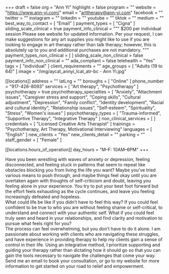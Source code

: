 +++
draft = false
org = "Ann Yi"
highlight = false
program = ""
website = "https://www.ann-yi.com/"
email = "arttherapy@ann-yi.com"
facebook = ""
twitter = ""
instagram = ""
linkedin = ""
youtube = ""
tiktok = ""
medium = ""
best_way_to_contact = [ "Email" ]
payment_types = [ "Cigna" ]
sliding_scale_clinical = true
payment_info_clinical = """
$200 per individual session
Please see website for updated information.
Per your request, I can make suggestions for any art supplies you might like to use if you are looking to engage in art therapy rather than talk therapy; however, this is absolutely up to you and additional purchases are not mandatory. 
"""
payment_types_non_clinical = [ ]
sliding_scale_non_clinical = false
payment_info_non_clinical = ""
ada_compliant = false
telehealth = "Yes"
tags = [ "individual" ]
client_requirements = ""
age_groups = [ "Adults (19 to 64)" ]
image = "/img/aycat_annyi_lcat_atr-bc - Ann Yi.jpg"

[[locations]]
address = ""
latLng = ""
boroughs = [ "Online" ]
phone_number = "917-426-8093"
services = [ "Art therapy", "Psychotherapy" ]
psychotherapy = true
psychotherapy_specialties = [
  "Anxiety",
  "Attachment issues",
  "Caregiver stress and support",
  "Coping skills",
  "Cultural adjustment",
  "Depression",
  "Family conflict",
  "Identity development",
  "Racial and cultural identity",
  "Relationship issues",
  "Self-esteem",
  "Spirituality",
  "Stress",
  "Women's issues"
]
psychotherapy_types = [
  "Trauma-informed",
  "Supportive Therapy",
  "Integrative Therapy"
]
non_clinical_services = [ ]
credentials = [ "Licensed Creative Arts Therapist" ]
trainings = "Psychotherapy, Art Therapy, Motivational Interviewing"
languages = [ "English" ]
new_clients = "Yes"
new_clients_detail = ""
parking = ""
staff_gender = [ "Female" ]

  [[locations.hours_of_operation]]
  day_hours = "M–F: 10AM–6PM"
+++

Have you been wrestling with waves of anxiety or depression, feeling disconnected, and feeling stuck in patterns that seem to repeat like obstacles blocking you from living the life you want? Maybe you’ve tried various means to push through, and maybe things feel okay until you are overtaken again with thoughts of self-criticism and doubt, leaving you feeling alone in your experience. You try to put your best foot forward but the effort feels exhausting as the cycle continues, and leave you feeling increasingly defeated and hopeless. <br>
What could life be like if you didn’t have to feel this way? If you could feel confident to be true to who you are without feeling shame or self-critical, to understand and connect with your authentic self. What if you could feel truly seen and heard in your relationships, and find clarity and motivation to pursue what feels right for you? <br>
The process can feel overwhelming, but you don’t have to do it alone. I am passionate about working with clients who are navigating these struggles, and have experience in providing therapy to help my clients gain a sense of control in their life. Using an integrative method, I prioritize supporting and guiding your therapy rather than dictating how it should go so that you can gain the tools necessary to navigate the challenges that come your way. Send me an email to book your consultation, or go to my website for more information to get started on your road to relief and empowerment. <br>
